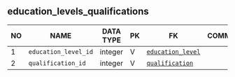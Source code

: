 
education_levels_qualifications
----------------------------


NO | NAME | DATA TYPE | PK | FK | COMMENTS
---|------|-----------|----|----|-------------------
1|`education_level_id` | integer | V | [`education_level`](education_level.md) | 
2|`qualification_id` | integer | V | [`qualification`](qualification.md) | 
